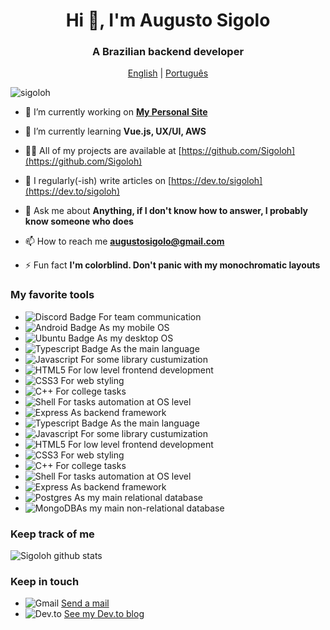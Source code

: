 <h1 align="center">Hi 👋, I'm Augusto Sigolo</h1>
<h3 align="center">A Brazilian backend developer</h3>

<p align="center"><a href="https://github.com/Sigoloh/Sigoloh/blob/master/README.md">English</a> | <a href="https://github.com/Sigoloh/Sigoloh/blob/master/README-ptbr.md">Português</a></p>

<p align="left"> <img src="https://komarev.com/ghpvc/?username=sigoloh&label=Profile%20views&color=0e75b6&style=flat" alt="sigoloh" /> </p>

- 🔭 I’m currently working on **[My Personal Site](https://www.sigolo.me)**

- 🌱 I’m currently learning **Vue.js, UX/UI, AWS**

- 👨‍💻 All of my projects are available at [https://github.com/Sigoloh](https://github.com/Sigoloh)

- 📝 I regularly(-ish) write articles on [https://dev.to/sigoloh](https://dev.to/sigoloh)

- 💬 Ask me about **Anything, if I don't know how to answer, I probably know someone who does**

- 📫 How to reach me **augustosigolo@gmail.com**

- ⚡ Fun fact **I'm colorblind. Don't panic with my monochromatic layouts**

### My favorite tools

- ![Discord Badge](https://img.shields.io/badge/Discord-7289DA?style=for-the-badge&logo=discord&logoColor=white) For team communication
- ![Android Badge](https://img.shields.io/badge/Android-3DDC84?style=for-the-badge&logo=android&logoColor=white) As my mobile OS
- ![Ubuntu Badge](https://img.shields.io/badge/Ubuntu-E95420?style=for-the-badge&logo=ubuntu&logoColor=white) As my desktop OS
- ![Typescript Badge](https://img.shields.io/badge/TypeScript-007ACC?style=for-the-badge&logo=typescript&logoColor=white) As the main language
- ![Javascript](https://img.shields.io/badge/JavaScript-323330?style=for-the-badge&logo=javascript&logoColor=F7DF1E) For some library custumization 
- ![HTML5](https://img.shields.io/badge/HTML5-E34F26?style=for-the-badge&logo=html5&logoColor=white) For low level frontend development
- ![CSS3](https://img.shields.io/badge/CSS3-1572B6?style=for-the-badge&logo=css3&logoColor=white) For web styling
- ![C++](https://img.shields.io/badge/C%2B%2B-00599C?style=for-the-badge&logo=c%2B%2B&logoColor=white) For college tasks
- ![Shell](https://img.shields.io/badge/Shell_Script-121011?style=for-the-badge&logo=gnu-bash&logoColor=white) For tasks automation at OS level
- ![Express](https://img.shields.io/badge/Express.js-404D59?style=for-the-badge) As backend framework
- ![Typescript Badge](https://img.shields.io/badge/TypeScript-007ACC?style=for-the-badge&logo=typescript&logoColor=white) As the main language
- ![Javascript](https://img.shields.io/badge/JavaScript-323330?style=for-the-badge&logo=javascript&logoColor=F7DF1E) For some library custumization 
- ![HTML5](https://img.shields.io/badge/HTML5-E34F26?style=for-the-badge&logo=html5&logoColor=white) For low level frontend development
- ![CSS3](https://img.shields.io/badge/CSS3-1572B6?style=for-the-badge&logo=css3&logoColor=white) For web styling
- ![C++](https://img.shields.io/badge/C%2B%2B-00599C?style=for-the-badge&logo=c%2B%2B&logoColor=white) For college tasks
- ![Shell](https://img.shields.io/badge/Shell_Script-121011?style=for-the-badge&logo=gnu-bash&logoColor=white) For tasks automation at OS level
- ![Express](https://img.shields.io/badge/Express.js-404D59?style=for-the-badge) As backend framework
- ![Postgres](https://img.shields.io/badge/PostgreSQL-316192?style=for-the-badge&logo=postgresql&logoColor=white) As my main relational database
- ![MongoDB](https://img.shields.io/badge/MongoDB-4EA94B?style=for-the-badge&logo=mongodb&logoColor=white)As my main non-relational database



### Keep track of me

![Sigoloh github stats](https://github-readme-stats.vercel.app/api?username=Sigoloh&theme=radical)

### Keep in touch

- ![Gmail](https://img.shields.io/badge/Gmail-D14836?style=for-the-badge&logo=gmail&logoColor=white) [Send a mail](mailto:augustosigolo@gmail.com)
- ![Dev.to](https://img.shields.io/badge/dev.to-0A0A0A?style=for-the-badge&logo=dev.to&logoColor=white) [See my Dev.to blog ](https://dev.to/sigoloh)

